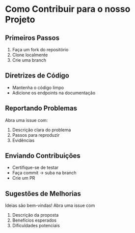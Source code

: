 # Como Contribuir para o nosso Projeto
## Primeiros Passos
1. Faça um fork do repositório
2. Clone localmente
3. Crie uma branch

## Diretrizes de Código
* Mantenha o código limpo
* Adicione os endpoints na documentação

## Reportando Problemas
Abra uma issue com:
1. Descrição clara do problema
2. Passos para reproduzir
3. Evidências

## Enviando Contribuições
* Certifique-se de testar
* Faça commit -> suba na branch
* Crie um PR

## Sugestões de Melhorias
Ideias são bem-vindas! Abra uma issue com
1. Descrição da proposta
2. Benefícios esperados
3. Dificuldades potenciais
